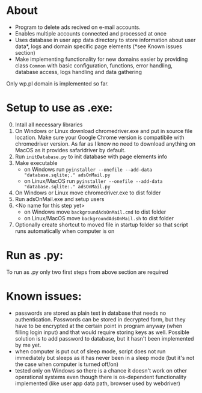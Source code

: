 # About
- Program to delete ads recived on e-mail accounts. 
- Enables multiple accounts connected and processed at once
- Uses database in user app data directory to store information about user data*, logs and domain specific page elements (*see Known issues section)
- Make implementing functionality for new domains easier by providing class ```Common``` with basic configuration, functions, error handling, database access, logs handling and data gathering<br>

Only wp.pl domain is implemented so far.

# Setup to use as .exe:
0. Intall all necessary libraries
1. On Windows or Linux download chromedriver.exe and put in source file location. Make sure your Google Chrome version is compatibile with chromedriver version. As far as I know no need to download anything on MacOS as it provides safaridriver by default.
2. Run ```initDatabase.py``` to init database with page elements info
3. Make executable
    - on Windows run ```pyinstaller --onefile --add-data "database.sqlite;." adsOnMail.py```
    - on Linux/MacOS run ```pyinstaller --onefile --add-data "database.sqlite:." adsOnMail.py```
4. On Windows or Linux move chromedriver.exe to dist folder
5. Run adsOnMail.exe and setup users
6. \<No name for this step yet\>
    - on Windows move ```backgroundAdsOnMail.cmd``` to dist folder
    - on Linux/MacOS move ```backgroundAdsOnMail.sh``` to dist folder
7. Optionally create shortcut to moved file in startup folder so that script runs automatically when computer is on<br>

# Run as .py:
To run as .py only two first steps from above section are required


# Known issues:
- passwords are stored as plain text in database that needs no authentication. Passwords can be stored in decrypted form, but they have to be encrypted at the certain point in program anyway (when filling login input) and that would require storing keys as well. Possible solution is to add password to database, but it hasn't been implemented by me yet.
- when computer is put out of sleep mode, script does not run immediately but sleeps as it has never been in a sleep mode (but it's not the case when computer is turned off/on)
- tested only on Windows so there is a chance it doesn't work on other operational systems even though there is os-dependent functionality implemented (like user app data path, browser used by webdriver)